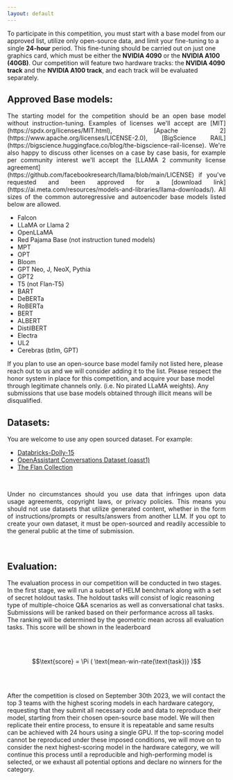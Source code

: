 ```yaml
---
layout: default
---
```


<p style='text-align: justify;'>

To participate in this competition, you must start with a base model from our approved list, utilize only open-source data, and limit your fine-tuning to a single **24-hour** period. This fine-tuning should be carried out on just one graphics card, which must be either the **NVIDIA 4090** or the **NVIDIA A100 (40GB)**.
Our competition will feature two hardware tracks: the **NVIDIA 4090 track**  and  the **NVIDIA A100 track**, and each track will be evaluated separately.

</p>

## Approved Base models:

<p style='text-align: justify;'>
The starting model for the competition should be an open base model without instruction-tuning. Examples of licenses we'll accept are [MIT](https://spdx.org/licenses/MIT.html), [Apache 2](https://www.apache.org/licenses/LICENSE-2.0), [BigScience RAIL](https://bigscience.huggingface.co/blog/the-bigscience-rail-license). We're also happy to discuss other licenses on a case by case basis, for example per community interest we'll accept the [LLAMA 2 community license agreement](https://github.com/facebookresearch/llama/blob/main/LICENSE) if you've requested and been approved for a [download link](https://ai.meta.com/resources/models-and-libraries/llama-downloads/). All sizes of the common autoregressive and autoencoder base models listed below are allowed. 

</p>

* Falcon
* LLaMA or Llama 2
* OpenLLaMA
* Red Pajama Base (not instruction tuned models)
* MPT
* OPT
* Bloom
* GPT Neo, J, NeoX, Pythia
* GPT2
* T5 (not Flan-T5)
* BART
* DeBERTa
* RoBERTa
* BERT
* ALBERT
* DistilBERT
* Electra
* UL2
* Cerebras (btlm, GPT)


If you plan to use an open-source base model family not listed here, please reach out to us and we will consider adding it to the list. Please respect the honor system in place for this competition, and acquire your base model through legitimate channels only. (i.e. No pirated LLaMA weights). Any submissions that use base models obtained through illicit means will be disqualified. 

## Datasets:

<p style='text-align: justify;'>
You are welcome to use any open sourced dataset. For example:
</p>

* [Databricks-Dolly-15](https://huggingface.co/datasets/databricks/databricks-dolly-15k)
* [OpenAssistant Conversations Dataset (oasst1)](https://huggingface.co/datasets/OpenAssistant/oasst1)
* [The Flan Collection](https://github.com/google-research/FLAN/tree/main/flan/v2)

<br>

<p style='text-align: justify;'>
Under no circumstances should you use data that infringes upon data usage agreements, copyright laws, or privacy policies. This means you should not use datasets that utilize generated content, whether in the form of instructions/prompts or results/answers from another LLM. If you opt to create your own dataset, it must be open-sourced and readily accessible to the general public at the time of submission.
</p>

<br>

## Evaluation:

<p style='text-align: justify;'>

The evaluation process in our competition will be conducted in two stages. In the first stage, we will run a subset of HELM benchmark along with a set of secret holdout tasks. The holdout tasks will consist of logic reasoning type of multiple-choice Q&A scenarios as well as conversational chat tasks. Submissions will be ranked based on their performance across all tasks. The ranking will be determined by the geometric mean across all evaluation tasks. This score will be shown in the leaderboard 

<br><br>

$$\text{score} = \Pi ( \text{mean-win-rate(\text{task})} )$$

<br><br>

After the competition is closed on September 30th 2023, we will contact the top 3 teams with the highest scoring models in each hardware category, requesting that they submit all necessary code and data to reproduce their model, starting from their chosen open-source base model. We will then replicate their entire process, to ensure it is repeatable and same results can be achieved with 24 hours using a single GPU. If the top-scoring model cannot be reproduced under these imposed conditions, we will move on to consider the next highest-scoring model in the hardware category, we will continue this process until a reproducible and high-performing model is selected, or we exhaust all potential options and declare no winners for the category.

</p>
